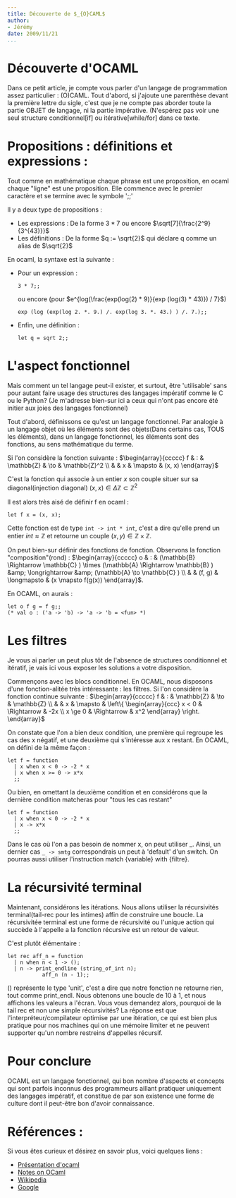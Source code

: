 ```yaml
---
title: Découverte de $_{O}CAML$
author:
- Jérémy
date: 2009/11/21
...
```


Découverte d'OCAML
==================

Dans ce petit article, je compte vous parler d'un langage de programmation assez particulier :  (O)CAML. Tout d'abord, si j'ajoute une parenthèse devant la première lettre du sigle, c'est que je ne compte pas aborder toute la partie OBJET de langage, ni la partie impérative. (N'espérez pas voir une seul structure conditionnel[if] ou itérative[while/for] dans ce texte.

Propositions : définitions et expressions :
===========================================

Tout comme en mathématique chaque phrase est une proposition, en ocaml chaque "ligne" est une proposition. Elle commence avec le premier caractère et se termine avec le symbole ';;'

Il y a deux type de propositions :
 *  Les expressions : De la forme $3*7$ ou encore $\sqrt[7]{\frac{2^9}{3^{43}}}$
 *  Les définitions : De la forme $q := \sqrt{2}$ qui déclare q comme un alias de $\sqrt{2}$

En ocaml, la syntaxe est la suivante :
 *  Pour un expression : 
    ```{.ocaml}
    3 * 7;;
    ```
    ou encore (pour $e^{log(\frac{exp(log(2) * 9)}{exp (log(3) * 43)}) / 7}$)
    ```{.ocaml}
    exp (log (exp(log 2. *. 9.) /. exp(log 3. *. 43.) ) /. 7.);;
    ```
 *  Enfin, une définition :
    ```{.ocaml}
	let q = sqrt 2;;
	```

L'aspect fonctionnel
====================

Mais comment un tel langage peut-il exister, et surtout, être 'utilisable' sans pour autant faire usage des structures des langages impératif comme le C ou le Python? (Je m'adresse bien-sur ici a ceux qui n'ont pas encore été initier aux joies des langages fonctionnel)

Tout d'abord, définissons ce qu'est un langage fonctionnel. Par analogie à un langage objet où les éléments sont des objets(Dans certains cas, TOUS les éléments), dans un langage fonctionnel, les éléments sont des fonctions, au sens mathématique du terme.

Si l'on considère la fonction suivante : $\begin{array}{ccccc} f & : & \mathbb{Z} & \to & \mathbb{Z}^2 \\ & & x & \mapsto & (x, x) \end{array}$

C'est la fonction qui associe à un entier $x$ son couple situer sur sa diagonal(injection diagonal) $(x,x) \in \Delta\mathbb{Z} \subset \mathbb{Z}^2$

Il est alors très aisé de définir f en ocaml :
```{.ocaml}
let f x = (x, x);
```
Cette fonction est de type `int -> int * int`, c'est a dire qu'elle prend un entier $int \approx \mathbb{Z}$ et retourne un couple $(x, y) \in \mathbb{Z} \times \mathbb{Z}$.

On peut bien-sur définir des fonctions de fonction. Observons la fonction "composition"(rond) : $\begin{array}{ccccc} o & : & (\mathbb{B} \Rightarrow \mathbb{C} ) \times (\mathbb{A} \Rightarrow \mathbb{B} ) &amp; \longrightarrow &amp; (\mathbb{A} \to \mathbb{C} ) \\ & & (f, g) & \longmapsto & (x \mapsto f(g(x)) \end{array}$.

En OCAML, on aurais :
```{.ocaml}
let o f g = f g;;
(* val o : ('a -> 'b) -> 'a -> 'b = <fun> *)
```

Les filtres
===========

Je vous ai parler un peut plus tôt de l'absence de structures conditionnel et itératif, je vais ici vous exposer les solutions a votre disposition.

Commençons avec les blocs conditionnel. En OCAML, nous disposons d'une fonction-alitée très intéressante : les filtres.
Si l'on considère la fonction continue suivante : $\begin{array}{ccccc} f & : & \mathbb{Z} & \to & \mathbb{Z} \\ & & x & \mapsto &
\left\{
\begin{array}{ccc}
x < 0 & \Rightarrow & -2x \\ x \ge 0 &  \Rightarrow & x^2
\end{array}
\right.
\end{array}$

On constate que l'on a bien deux condition, une première qui regroupe les cas des x négatif, et une deuxième qui s'intéresse aux x restant. En OCAML, on défini de la même façon :
```{.ocaml}
let f = function
  | x when x < 0 -> -2 * x
  | x when x >= 0 -> x*x
  ;;
```
Ou bien, en omettant la deuxième condition et en considérons que la dernière condition matcheras pour "tous les cas restant"
```{.ocaml}
let f = function
  | x when x < 0 -> -2 * x
  | x -> x*x
  ;;
```

Dans le cas où l'on a pas besoin de nommer x, on peut utiliser _. Ainsi, un dernier cas `_ -> smtg` correspondrais un peut à 'default' d'un switch.
On pourras aussi utiliser l'instruction match {variable} with {filtre}.

La récursivité terminal
=======================

Maintenant, considérons les itérations. Nous allons utiliser la récursivités terminal(tail-rec pour les intimes) affin de construire une boucle. La récursivitée terminal est une forme de récursivité ou l'unique action qui succède à l'appelle a la fonction récursive est un retour de valeur.

C'est plutôt élémentaire : 
```{.ocaml}
let rec aff_n = function
  | n when n < 1 -> ();
  | n -> print_endline (string_of_int n);
           aff_n (n - 1);;
```
() représente le type 'unit', c'est a dire que notre fonction ne retourne rien, tout comme print_endl. Nous obtenons une boucle de 10 à 1, et nous affichons les valeurs a l'écran.
Vous vous demandez alors, pourquoi de la tail rec et non une simple récursivités? La réponse est que l'interpréteur/compilateur optimise par une itération, ce qui est bien plus pratique pour nos machines qui on une mémoire limiter et ne peuvent supporter qu'un nombre restreins d'appelles récursif.

Pour conclure
=============

OCAML est un langage fonctionnel, qui bon nombre d'aspects et concepts qui sont parfois inconnus des programmeurs aillant pratiquer uniquement des langages impératif, et constitue de par son existence une forme de culture dont il peut-être bon d'avoir connaissance.

Références :
============

Si vous êtes curieux et désirez en savoir plus, voici quelques liens :

 *  [Présentation d'ocaml](http://www.iie.cnam.fr/~dubois/presentation_caml.pdf)
 *  [Notes on OCaml](http://www.csc.villanova.edu/~dmatusze/resources/ocaml/ocaml.html)
 *  [Wikipedia](http://fr.wikipedia.org/wiki/Objective_Caml)
 *  [Google](http://www.google.fr/search?&q=Tuto+Ocaml)
